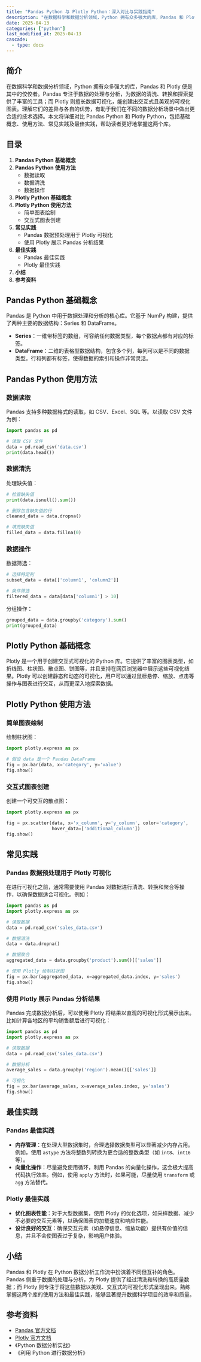 ```yaml
---
title: "Pandas Python 与 Plotly Python：深入对比与实践指南"
description: "在数据科学和数据分析领域，Python 拥有众多强大的库，Pandas 和 Plotly 便是其中的佼佼者。Pandas 专注于数据的处理与分析，为数据的清洗、转换和探索提供了丰富的工具；而 Plotly 则擅长数据可视化，能创建出交互式且美观的可视化图表。理解它们的差异与各自的优势，有助于我们在不同的数据分析场景中做出更合适的技术选择。本文将详细对比 Pandas Python 和 Plotly Python，包括基础概念、使用方法、常见实践及最佳实践，帮助读者更好地掌握这两个库。"
date: 2025-04-13
categories: ["python"]
last_modified_at: 2025-04-13
cascade:
  - type: docs
---
```



## 简介
在数据科学和数据分析领域，Python 拥有众多强大的库，Pandas 和 Plotly 便是其中的佼佼者。Pandas 专注于数据的处理与分析，为数据的清洗、转换和探索提供了丰富的工具；而 Plotly 则擅长数据可视化，能创建出交互式且美观的可视化图表。理解它们的差异与各自的优势，有助于我们在不同的数据分析场景中做出更合适的技术选择。本文将详细对比 Pandas Python 和 Plotly Python，包括基础概念、使用方法、常见实践及最佳实践，帮助读者更好地掌握这两个库。

<!-- more -->
## 目录
1. **Pandas Python 基础概念**
2. **Pandas Python 使用方法**
    - 数据读取
    - 数据清洗
    - 数据操作
3. **Plotly Python 基础概念**
4. **Plotly Python 使用方法**
    - 简单图表绘制
    - 交互式图表创建
5. **常见实践**
    - Pandas 数据预处理用于 Plotly 可视化
    - 使用 Plotly 展示 Pandas 分析结果
6. **最佳实践**
    - Pandas 最佳实践
    - Plotly 最佳实践
7. **小结**
8. **参考资料**

## Pandas Python 基础概念
Pandas 是 Python 中用于数据处理和分析的核心库。它基于 NumPy 构建，提供了两种主要的数据结构：Series 和 DataFrame。
- **Series**：一维带标签的数组，可容纳任何数据类型，每个数据点都有对应的标签。
- **DataFrame**：二维的表格型数据结构，包含多个列，每列可以是不同的数据类型。行和列都有标签，使得数据的索引和操作非常灵活。

## Pandas Python 使用方法

### 数据读取
Pandas 支持多种数据格式的读取，如 CSV、Excel、SQL 等。以读取 CSV 文件为例：
```python
import pandas as pd

# 读取 CSV 文件
data = pd.read_csv('data.csv')
print(data.head())
```

### 数据清洗
处理缺失值：
```python
# 检查缺失值
print(data.isnull().sum())

# 删除包含缺失值的行
cleaned_data = data.dropna()

# 填充缺失值
filled_data = data.fillna(0)
```

### 数据操作
数据筛选：
```python
# 选择特定列
subset_data = data[['column1', 'column2']]

# 条件筛选
filtered_data = data[data['column1'] > 10]
```

分组操作：
```python
grouped_data = data.groupby('category').sum()
print(grouped_data)
```

## Plotly Python 基础概念
Plotly 是一个用于创建交互式可视化的 Python 库。它提供了丰富的图表类型，如折线图、柱状图、散点图、饼图等，并且支持在网页浏览器中展示这些可视化结果。Plotly 可以创建静态和动态的可视化，用户可以通过鼠标悬停、缩放、点击等操作与图表进行交互，从而更深入地探索数据。

## Plotly Python 使用方法

### 简单图表绘制
绘制柱状图：
```python
import plotly.express as px

# 假设 data 是一个 Pandas DataFrame
fig = px.bar(data, x='category', y='value')
fig.show()
```

### 交互式图表创建
创建一个可交互的散点图：
```python
import plotly.express as px

fig = px.scatter(data, x='x_column', y='y_column', color='category',
                 hover_data=['additional_column'])
fig.show()
```

## 常见实践

### Pandas 数据预处理用于 Plotly 可视化
在进行可视化之前，通常需要使用 Pandas 对数据进行清洗、转换和聚合等操作，以确保数据适合可视化。例如：
```python
import pandas as pd
import plotly.express as px

# 读取数据
data = pd.read_csv('sales_data.csv')

# 数据清洗
data = data.dropna()

# 数据聚合
aggregated_data = data.groupby('product').sum()[['sales']]

# 使用 Plotly 绘制柱状图
fig = px.bar(aggregated_data, x=aggregated_data.index, y='sales')
fig.show()
```

### 使用 Plotly 展示 Pandas 分析结果
Pandas 完成数据分析后，可以使用 Plotly 将结果以直观的可视化形式展示出来。比如计算各地区的平均销售额后进行可视化：
```python
import pandas as pd
import plotly.express as px

# 读取数据
data = pd.read_csv('sales_data.csv')

# 数据分析
average_sales = data.groupby('region').mean()[['sales']]

# 可视化
fig = px.bar(average_sales, x=average_sales.index, y='sales')
fig.show()
```

## 最佳实践

### Pandas 最佳实践
- **内存管理**：在处理大型数据集时，合理选择数据类型可以显著减少内存占用。例如，使用 `astype` 方法将整数列转换为更合适的整数类型（如 `int8`、`int16` 等）。
- **向量化操作**：尽量避免使用循环，利用 Pandas 的向量化操作，这会极大提高代码执行效率。例如，使用 `apply` 方法时，如果可能，尽量使用 `transform` 或 `agg` 方法替代。

### Plotly 最佳实践
- **优化图表性能**：对于大型数据集，使用 Plotly 的优化选项，如采样数据、减少不必要的交互元素等，以确保图表的加载速度和响应性能。
- **设计良好的交互**：确保交互元素（如悬停信息、缩放功能）提供有价值的信息，并且不会使图表过于复杂，影响用户体验。

## 小结
Pandas 和 Plotly 在 Python 数据分析工作流中扮演着不同但互补的角色。Pandas 侧重于数据的处理与分析，为 Plotly 提供了经过清洗和转换的高质量数据；而 Plotly 则专注于将这些数据以美观、交互式的可视化形式呈现出来。熟练掌握这两个库的使用方法和最佳实践，能够显著提升数据科学项目的效率和质量。

## 参考资料
- [Pandas 官方文档](https://pandas.pydata.org/docs/)
- [Plotly 官方文档](https://plotly.com/python/)
- 《Python 数据分析实战》
- 《利用 Python 进行数据分析》